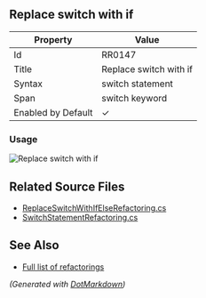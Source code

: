 ## Replace switch with if

| Property           | Value                  |
| ------------------ | ---------------------- |
| Id                 | RR0147                 |
| Title              | Replace switch with if |
| Syntax             | switch statement       |
| Span               | switch keyword         |
| Enabled by Default | &#x2713;               |

### Usage

![Replace switch with if](../../images/refactorings/ReplaceSwitchWithIf.png)

## Related Source Files

* [ReplaceSwitchWithIfElseRefactoring.cs](../../src/Refactorings/CSharp/Refactorings/ReplaceSwitchWithIfElseRefactoring.cs)
* [SwitchStatementRefactoring.cs](../../src/Refactorings/CSharp/Refactorings/SwitchStatementRefactoring.cs)

## See Also

* [Full list of refactorings](Refactorings.md)

*\(Generated with [DotMarkdown](http://github.com/JosefPihrt/DotMarkdown)\)*